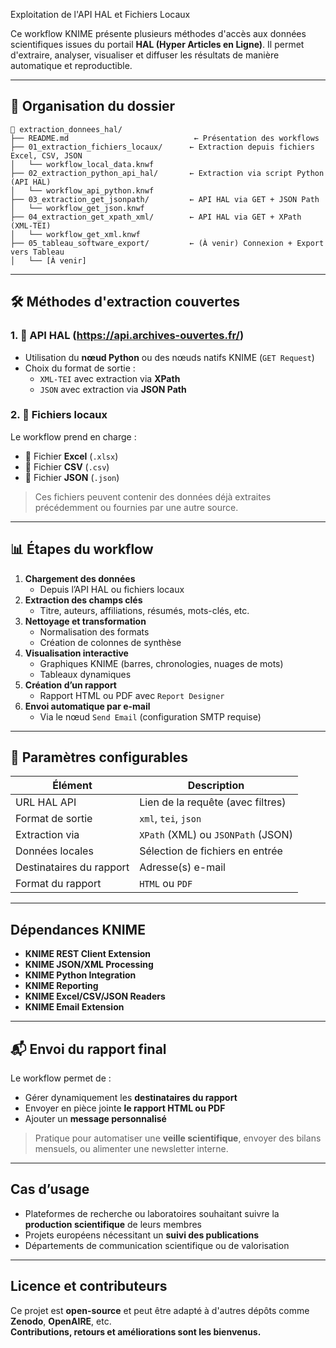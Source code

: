 Exploitation de l'API HAL et Fichiers Locaux

Ce workflow KNIME présente plusieurs méthodes d'accès aux données scientifiques issues du portail **HAL (Hyper Articles en Ligne)**. Il permet d'extraire, analyser, visualiser et diffuser les résultats de manière automatique et reproductible.

---

## 📁 Organisation du dossier

```text
📂 extraction_donnees_hal/
├── README.md                            ← Présentation des workflows
├── 01_extraction_fichiers_locaux/      ← Extraction depuis fichiers Excel, CSV, JSON
│   └── workflow_local_data.knwf
├── 02_extraction_python_api_hal/       ← Extraction via script Python (API HAL)
│   └── workflow_api_python.knwf
├── 03_extraction_get_jsonpath/         ← API HAL via GET + JSON Path
│   └── workflow_get_json.knwf
├── 04_extraction_get_xpath_xml/        ← API HAL via GET + XPath (XML-TEI)
│   └── workflow_get_xml.knwf
├── 05_tableau_software_export/         ← (À venir) Connexion + Export vers Tableau
│   └── [À venir]
```

---

## 🛠️ Méthodes d'extraction couvertes

### 1. 📡 API HAL (https://api.archives-ouvertes.fr/)
- Utilisation du **nœud Python** ou des nœuds natifs KNIME (`GET Request`)
- Choix du format de sortie : 
  - `XML-TEI` avec extraction via **XPath**
  - `JSON` avec extraction via **JSON Path**

### 2. 📁 Fichiers locaux
Le workflow prend en charge :
- 📄 Fichier **Excel** (`.xlsx`)
- 📄 Fichier **CSV** (`.csv`)
- 📄 Fichier **JSON** (`.json`)

> Ces fichiers peuvent contenir des données déjà extraites précédemment ou fournies par une autre source.

---

## 📊 Étapes du workflow

1. **Chargement des données**
   - Depuis l’API HAL ou fichiers locaux
2. **Extraction des champs clés**
   - Titre, auteurs, affiliations, résumés, mots-clés, etc.
3. **Nettoyage et transformation**
   - Normalisation des formats
   - Création de colonnes de synthèse
4. **Visualisation interactive**
   - Graphiques KNIME (barres, chronologies, nuages de mots)
   - Tableaux dynamiques
5. **Création d’un rapport**
   - Rapport HTML ou PDF avec `Report Designer`
6. **Envoi automatique par e-mail**
   - Via le nœud `Send Email` (configuration SMTP requise)

---

## 🔧 Paramètres configurables

| Élément                      | Description                              |
|------------------------------|------------------------------------------|
| URL HAL API                 | Lien de la requête (avec filtres)       |
| Format de sortie            | `xml`, `tei`, `json`                     |
| Extraction via              | `XPath` (XML) ou `JSONPath` (JSON)      |
| Données locales             | Sélection de fichiers en entrée          |
| Destinataires du rapport    | Adresse(s) e-mail                        |
| Format du rapport           | `HTML` ou `PDF`                          |

---

## Dépendances KNIME

- **KNIME REST Client Extension**
- **KNIME JSON/XML Processing**
- **KNIME Python Integration**
- **KNIME Reporting**
- **KNIME Excel/CSV/JSON Readers**
- **KNIME Email Extension**

---

## 📬 Envoi du rapport final

Le workflow permet de :
- Gérer dynamiquement les **destinataires du rapport**
- Envoyer en pièce jointe **le rapport HTML ou PDF**
- Ajouter un **message personnalisé**

> Pratique pour automatiser une **veille scientifique**, envoyer des bilans mensuels, ou alimenter une newsletter interne.

---

##  Cas d’usage

- Plateformes de recherche ou laboratoires souhaitant suivre la **production scientifique** de leurs membres
- Projets européens nécessitant un **suivi des publications**
- Départements de communication scientifique ou de valorisation

---

##  Licence et contributeurs

Ce projet est **open-source** et peut être adapté à d'autres dépôts comme **Zenodo**, **OpenAIRE**, etc.  
**Contributions, retours et améliorations sont les bienvenus.**
